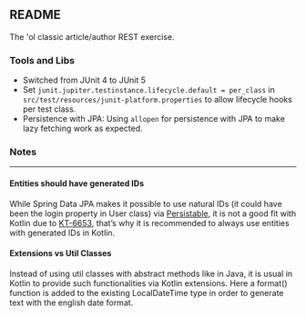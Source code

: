 ## README

The 'ol classic article/author REST exercise.

### Tools and Libs

* Switched from JUnit 4 to JUnit 5
* Set `junit.jupiter.testinstance.lifecycle.default = per_class` in `src/test/resources/junit-platform.properties` to allow lifecycle hooks per test class.
* Persistence with JPA: Using `allopen` for persistence with JPA to make lazy fetching work as expected.

### Notes

---

#### Entities should have generated IDs 

While Spring Data JPA makes it possible to use natural IDs (it could have been the login property in User class) via [Persistable](https://docs.spring.io/spring-data/jpa/docs/current/reference/html/#jpa.entity-persistence.saving-entites), it is not a good fit with Kotlin due to [KT-6653](https://youtrack.jetbrains.com/issue/KT-6653), that’s why it is recommended to always use entities with generated IDs in Kotlin. 

#### Extensions vs Util Classes

Instead of using util classes with abstract methods like in Java, it is usual in Kotlin to provide such functionalities via Kotlin extensions. Here a format() function is added to the existing LocalDateTime type in order to generate text with the english date format.
